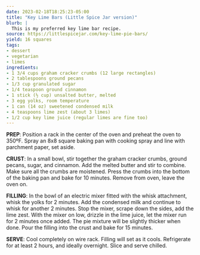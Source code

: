 ```yaml
---
date: 2023-02-18T18:25:23-05:00
title: "Key Lime Bars (Little Spice Jar version)"
blurb: |
  This is my preferred key lime bar recipe.
source: https://littlespicejar.com/key-lime-pie-bars/
yield: 16 squares
tags:
- dessert
- vegetarian
- limes
ingredients:
- 1 3/4 cups graham cracker crumbs (12 large rectangles)
- 2 tablespoons ground pecans
- 1/3 cup granulated sugar
- 1/4 teaspoon ground cinnamon
- 1 stick (½ cup) unsalted butter, melted
- 3 egg yolks, room temperature
- 1 can (14 oz) sweetened condensed milk
- 4 teaspoons lime zest (about 3 limes)
- 1/2 cup key lime juice (regular limes are fine too)
---
```


**PREP**: Position a rack in the center of the oven and preheat the oven to
350ºF. Spray an 8x8 square baking pan with cooking spray and line with
parchment paper, set aside.

**CRUST**: In a small bowl, stir together the graham cracker crumbs, ground
pecans, sugar, and cinnamon. Add the melted butter and stir to combine. Make
sure all the crumbs are moistened. Press the crumbs into the bottom of the
baking pan and bake for 10 minutes. Remove from oven, leave the oven on.

**FILLING**: In the bowl of an electric mixer fitted with the whisk
attachment, whisk the yolks for 2 minutes. Add the condensed milk and
continue to whisk for another 2 minutes. Stop the mixer, scrape down the
sides, add the lime zest. With the mixer on low, drizzle in the lime juice,
let the mixer run for 2 minutes once added. The pie mixture will be slightly
thicker when done. Pour the filling into the crust and bake for 15 minutes.

**SERVE**: Cool completely on wire rack. Filling will set as it
cools. Refrigerate for at least 2 hours, and ideally overnight. Slice and
serve chilled.
